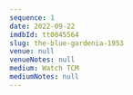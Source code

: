 ```yaml
---
sequence: 1
date: 2022-09-22
imdbId: tt0045564
slug: the-blue-gardenia-1953
venue: null
venueNotes: null
medium: Watch TCM
mediumNotes: null
---
```


